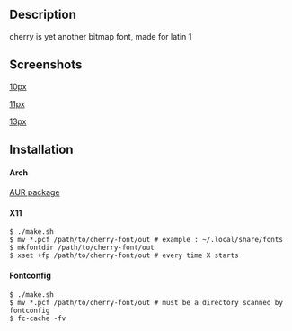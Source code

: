 ## Description

cherry is yet another bitmap font, made for latin 1 

## Screenshots

[10px](https://raw.github.com/marinhoc/cherry-font/master/img/10.png)

[11px](https://raw.github.com/marinhoc/cherry-font/master/img/11.png)

[13px](https://raw.github.com/marinhoc/cherry-font/master/img/13.png)

## Installation

#### Arch

[AUR package](https://aur.archlinux.org/packages/cherry-font/)

#### X11

```shell
$ ./make.sh
$ mv *.pcf /path/to/cherry-font/out # example : ~/.local/share/fonts
$ mkfontdir /path/to/cherry-font/out
$ xset +fp /path/to/cherry-font/out # every time X starts
```

#### Fontconfig

```shell
$ ./make.sh
$ mv *.pcf /path/to/cherry-font/out # must be a directory scanned by fontconfig
$ fc-cache -fv
```
